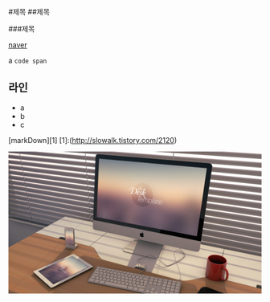 #제목
##제목

###제목

[naver](http://www.naver.com)




a `code span`

라인
---
- a
- b
- c


[markDown][1]
[1]:(http://slowalk.tistory.com/2120)


![IMG](images/Workspace-Template.jpg)